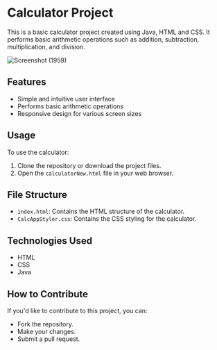  # Calculator Project

This is a basic calculator project created using Java, HTML and CSS. It performs basic arithmetic operations such as addition, subtraction, multiplication, and division.

![Screenshot (1959)](https://github.com/anshikashaw0607/Calculator/assets/111627617/42d43190-b1bf-4e4f-b5b9-b8468bc13880)

## Features

- Simple and intuitive user interface
- Performs basic arithmetic operations
- Responsive design for various screen sizes

## Usage

To use the calculator:

1. Clone the repository or download the project files.
2. Open the `calculatorNew.html` file in your web browser.

## File Structure

- `index.html`: Contains the HTML structure of the calculator.
- `CalcAppStyler.css`: Contains the CSS styling for the calculator.

## Technologies Used

- HTML
- CSS
- Java

## How to Contribute

If you'd like to contribute to this project, you can:

- Fork the repository.
- Make your changes.
- Submit a pull request.

